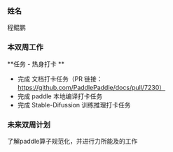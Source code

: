 ### 姓名

程鲲鹏

### 本双周工作

**任务 - 热身打卡 **

   - 完成 文档打卡任务（PR 链接：https://github.com/PaddlePaddle/docs/pull/7230）
   - 完成 paddle 本地编译打卡任务
   - 完成 Stable-Difussion 训练推理打卡任务


### 未来双周计划

了解paddle算子规范化，并进行力所能及的工作